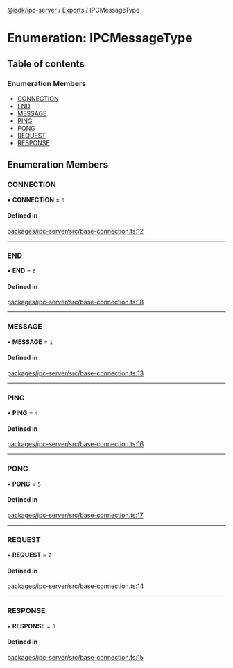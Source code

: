 [@isdk/ipc-server](../README.md) / [Exports](../modules.md) / IPCMessageType

# Enumeration: IPCMessageType

## Table of contents

### Enumeration Members

- [CONNECTION](IPCMessageType.md#connection)
- [END](IPCMessageType.md#end)
- [MESSAGE](IPCMessageType.md#message)
- [PING](IPCMessageType.md#ping)
- [PONG](IPCMessageType.md#pong)
- [REQUEST](IPCMessageType.md#request)
- [RESPONSE](IPCMessageType.md#response)

## Enumeration Members

### CONNECTION

• **CONNECTION** = ``0``

#### Defined in

[packages/ipc-server/src/base-connection.ts:12](https://github.com/isdk/ipc-server.js/blob/73d391d9902d34e9f6defa736eebc1d05c9788c2/src/base-connection.ts#L12)

___

### END

• **END** = ``6``

#### Defined in

[packages/ipc-server/src/base-connection.ts:18](https://github.com/isdk/ipc-server.js/blob/73d391d9902d34e9f6defa736eebc1d05c9788c2/src/base-connection.ts#L18)

___

### MESSAGE

• **MESSAGE** = ``1``

#### Defined in

[packages/ipc-server/src/base-connection.ts:13](https://github.com/isdk/ipc-server.js/blob/73d391d9902d34e9f6defa736eebc1d05c9788c2/src/base-connection.ts#L13)

___

### PING

• **PING** = ``4``

#### Defined in

[packages/ipc-server/src/base-connection.ts:16](https://github.com/isdk/ipc-server.js/blob/73d391d9902d34e9f6defa736eebc1d05c9788c2/src/base-connection.ts#L16)

___

### PONG

• **PONG** = ``5``

#### Defined in

[packages/ipc-server/src/base-connection.ts:17](https://github.com/isdk/ipc-server.js/blob/73d391d9902d34e9f6defa736eebc1d05c9788c2/src/base-connection.ts#L17)

___

### REQUEST

• **REQUEST** = ``2``

#### Defined in

[packages/ipc-server/src/base-connection.ts:14](https://github.com/isdk/ipc-server.js/blob/73d391d9902d34e9f6defa736eebc1d05c9788c2/src/base-connection.ts#L14)

___

### RESPONSE

• **RESPONSE** = ``3``

#### Defined in

[packages/ipc-server/src/base-connection.ts:15](https://github.com/isdk/ipc-server.js/blob/73d391d9902d34e9f6defa736eebc1d05c9788c2/src/base-connection.ts#L15)
